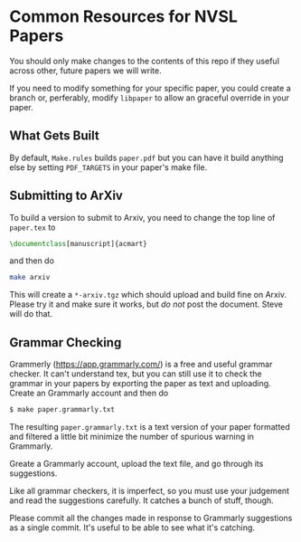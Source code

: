 # Common Resources for NVSL Papers

You should only make changes to the contents of this repo if they useful across other, future papers we will write.

If you need to modify something for your specific paper, you could create a branch or, perferably,  modify `libpaper` to allow an graceful override in your paper.

##  What Gets Built

By default, `Make.rules` builds `paper.pdf` but you can have it build anything else by setting `PDF_TARGETS` in your paper's make file.

## Submitting to ArXiv

To build a version to submit to Arxiv, you need to change the top line of `paper.tex` to 

```tex
\documentclass[manuscript]{acmart}
```

and then do 

```sh
make arxiv
```

This will create a `*-arxiv.tgz` which should upload and build fine on Arxiv.  Please try it and make sure it works, but *do not* post the document.  Steve will do that.


## Grammar Checking

Grammerly (https://app.grammarly.com/) is a free and useful grammar checker.  It can't understand tex, but you can still use it to check the grammar in your papers by exporting the paper as text and uploading.  Create an Grammarly account and then do 

```sh
$ make paper.grammarly.txt
```

The resulting `paper.grammarly.txt` is a text version of your paper formatted and filtered a little bit minimize the number of spurious warning in Grammarly.

Greate a Grammarly account, upload the text file, and go through its suggestions.

Like all grammar checkers, it is imperfect, so you must use your judgement and read the suggestions carefully.  It catches a bunch of stuff, though.

Please commit all the changes made in response to Grammarly suggestions as a single commit.  It's useful to be able to see what it's catching.


